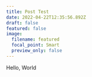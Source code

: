 ```yaml
---
title: Post Test
date: 2022-04-22T12:35:56.892Z
draft: false
featured: false
image:
  filename: featured
  focal_point: Smart
  preview_only: false
---
```

Hello, World